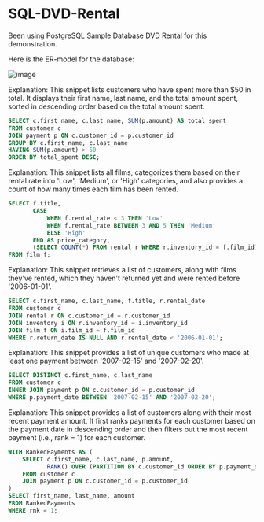 # SQL-DVD-Rental
Been using PostgreSQL Sample Database DVD Rental for this demonstration.

Here is the ER-model for the database:



![image](https://www.postgresqltutorial.com/wp-content/uploads/2018/03/dvd-rental-sample-database-diagram.png)


Explanation: This snippet lists customers who have spent more than $50 in total. It displays their first name, last name, and the total amount spent, sorted in descending order based on the total amount spent.
````sql
SELECT c.first_name, c.last_name, SUM(p.amount) AS total_spent
FROM customer c
JOIN payment p ON c.customer_id = p.customer_id
GROUP BY c.first_name, c.last_name
HAVING SUM(p.amount) > 50
ORDER BY total_spent DESC;
````


Explanation: This snippet lists all films, categorizes them based on their rental rate into 'Low', 'Medium', or 'High' categories, and also provides a count of how many times each film has been rented.
````sql
SELECT f.title, 
       CASE 
           WHEN f.rental_rate < 3 THEN 'Low'
           WHEN f.rental_rate BETWEEN 3 AND 5 THEN 'Medium'
           ELSE 'High'
       END AS price_category,
       (SELECT COUNT(*) FROM rental r WHERE r.inventory_id = f.film_id) AS rental_count
FROM film f;
````


Explanation: This snippet retrieves a list of customers, along with films they've rented, which they haven't returned yet and were rented before '2006-01-01'.
````sql
SELECT c.first_name, c.last_name, f.title, r.rental_date
FROM customer c
JOIN rental r ON c.customer_id = r.customer_id
JOIN inventory i ON r.inventory_id = i.inventory_id
JOIN film f ON i.film_id = f.film_id
WHERE r.return_date IS NULL AND r.rental_date < '2006-01-01';
````

Explanation: This snippet provides a list of unique customers who made at least one payment between '2007-02-15' and '2007-02-20'.
````sql
SELECT DISTINCT c.first_name, c.last_name
FROM customer c
INNER JOIN payment p ON c.customer_id = p.customer_id
WHERE p.payment_date BETWEEN '2007-02-15' AND '2007-02-20';
````

Explanation: This snippet provides a list of customers along with their most recent payment amount. It first ranks payments for each customer based on the payment date in descending order and then filters out the most recent payment (i.e., rank = 1) for each customer.
````sql
WITH RankedPayments AS (
    SELECT c.first_name, c.last_name, p.amount,
           RANK() OVER (PARTITION BY c.customer_id ORDER BY p.payment_date DESC) as rnk
    FROM customer c
    JOIN payment p ON c.customer_id = p.customer_id
)
SELECT first_name, last_name, amount
FROM RankedPayments
WHERE rnk = 1;
````
